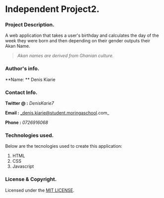 # Independent Project2.

### Project Description.

A web application that takes a user's birthday and calculates the day of the week they were born and then depending on their gender outputs their Akan Name. 
>_Akan names are derived from Ghanian culture._


### Author's info.

**Name: ** Denis Kiarie

### Contact Info.

**Twitter @ :** _DenisKarie7_

**Email :** _denis.kiarie@student.moringaschool.com_

**Phone :** _0726916068_


### Technologies used.

Below are the tecnologies used to create this application:

1. HTML
2. CSS
3. Javascript

### License & Copyright.

Licensed under the [MIT LICENSE](LICENSE).




